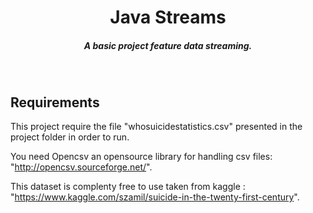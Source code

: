<h1 align="center">Java Streams</h1>
<h5 align="center">A basic project feature data streaming.</h5><br/>

## Requirements

This project require the file "whosuicidestatistics.csv" presented in the project folder in order to run.

You need Opencsv an opensource library for handling csv files: "http://opencsv.sourceforge.net/".

This dataset is complenty free to use taken from kaggle : "https://www.kaggle.com/szamil/suicide-in-the-twenty-first-century".
